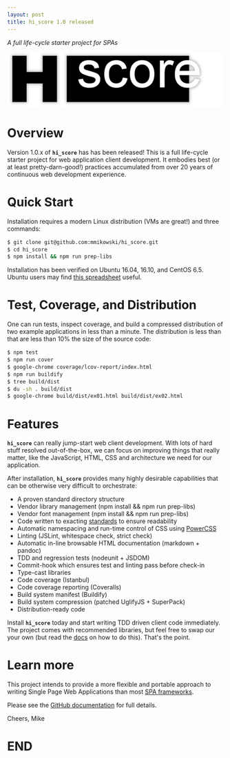 ```yaml
---
layout: post
title: hi_score 1.0 released
---
```

*A full life-cycle starter project for SPAs*

![hi_score][01]

# Overview
Version 1.0.x of **`hi_score`** has has been released! This is a full life-cycle
starter project for web application client development. It embodies best
(or at least pretty-darn-good!) practices accumulated from over 20 years of
continuous web development experience.

# Quick Start
Installation requires a modern Linux distribution (VMs are great!) and three
commands:

```bash
$ git clone git@github.com:mmikowski/hi_score.git
$ cd hi_score
$ npm install && npm run prep-libs
```

Installation has been verified on Ubuntu 16.04, 16.10, and CentOS 6.5.
Ubuntu users may find [this spreadsheet][02] useful.

# Test, Coverage, and Distribution
One can run tests, inspect coverage, and build a compressed distribution
of two example applications in less than a minute.  The distribution is less than that are less than 10% the size of the source code:

```bash
$ npm test
$ npm run cover
$ google-chrome coverage/lcov-report/index.html
$ npm run buildify
$ tree build/dist
$ du -sh . build/dist
$ google-chrome build/dist/ex01.html build/dist/ex02.html
```

# Features
**`hi_score`** can really jump-start web client development.  With lots of
hard stuff resolved out-of-the-box, we can focus on improving things that really
matter, like the JavaScript, HTML, CSS and architecture we need for our application.

After installation, **`hi_score`** provides many highly desirable capabilities
that can be otherwise very difficult to orchestrate:

- A proven standard directory structure
- Vendor library management (npm install && npm run prep-libs)
- Vendor font management (npm install && npm run prep-libs)
- Code written to exacting [standards][05] to ensure readability
- Automatic namespacing and run-time control of CSS using [PowerCSS][06]
- Linting (JSLint, whitespace check, strict check)
- Automatic in-line browsable HTML documentation (markdown + pandoc)
- TDD and regression tests (nodeunit + JSDOM)
- Commit-hook which ensures test and linting pass before check-in
- Type-cast libraries
- Code coverage (Istanbul)
- Code coverage reporting (Coveralls)
- Build system manifest (Buildify)
- Build system compression (patched UglifyJS + SuperPack)
- Distribution-ready code

Install **`hi_score`** today and start writing TDD driven client code
immediately. The project comes with recommended libraries, but feel free to
swap our your own (but read the [docs][10] on how to do this). That's the point.

# Learn more
This project intends to provide a more flexible and portable approach to writing
Single Page Web Applications than most [SPA frameworks][09].

Please see the [GitHub documentation][10] for full details.

Cheers, Mike

# END

[01]:/images/2017-03-01-hi_score.png
[02]:https://docs.google.com/spreadsheets/d/1kLIYKYRsan_nvqGSZF-xJNxMkivH7uNdd6F-xY0hAUM
[05]:https://github.com/mmikowski/spa/raw/master/js-code-std-2016.pdf
[06]:http://powercss.org
[09]:/no-frameworks
[10]:https://github.com/mmikowski/hi_score/blob/master/README.md
